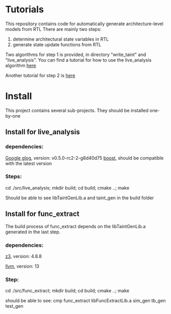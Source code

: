 # Tutorials
This repository contains code for automatically generate architecture-level models from RTL
There are mainly two steps:
1. determine architectural state variables in RTL
2. generate state update functions from RTL

Two algorithms for step 1 is provided, in directory "write_taint" and "live_analysis". You can find a tutorial for how to use the live_analysis algorithm [here](https://github.com/yuzeng2333/autoGenILA/tree/main/src/live_analysis/tutorial)

Another tutorial for step 2 is [here](https://github.com/yuzeng2333/autoGenILA/tree/main/src/func_extract/tutorial)


# Install
This project contains several sub-projects. They should be installed one-by-one

## Install for live_analysis

### dependencies:
[Google glog](https://github.com/google/glog), version: v0.5.0-rc2-2-g8d40d75
[boost](https://www.boost.org/), should be compatible with the latest version

### Steps:
cd ./src/live_analysis; mkdir build; cd build; cmake ..; make


Should be able to see libTaintGenLib.a and taint_gen in the build folder


## Install for func_extract
The build process of func_extract depends on the libTaintGenLib.a generated in the last step.

### dependencies:
[z3](https://github.com/Z3Prover/z3), version: 4.8.8

[llvm](https://github.com/llvm/llvm-project), version: 13

### Step:
cd ./src/func_extract; mkdir build; cd build; cmake ..; make


should be able to see: cmp  func_extract  libFuncExtractLib.a  sim_gen  tb_gen  test_gen
